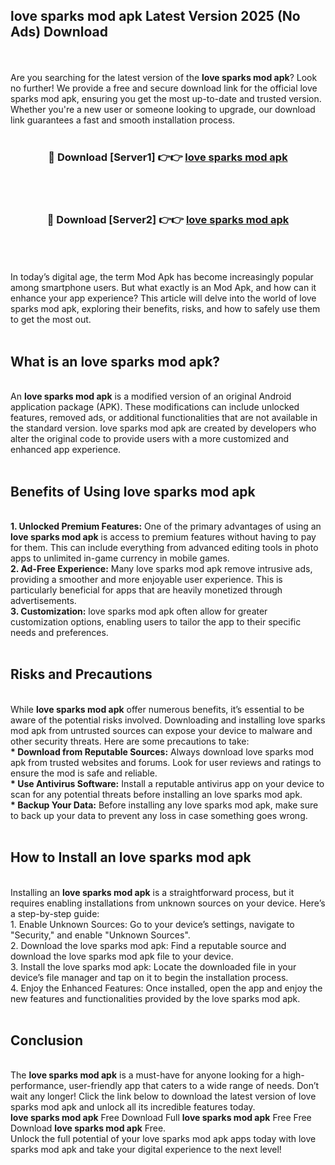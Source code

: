 ## love sparks mod apk Latest Version 2025 (No Ads) Download
<br><br>
Are you searching for the latest version of the <strong>love sparks mod apk</strong>? Look no further! We provide a free and secure download link for the official love sparks mod apk, ensuring you get the most up-to-date and trusted version. Whether you're a new user or someone looking to upgrade, our download link guarantees a fast and smooth installation process.
<br>
<br>
<div align="center">
<h3>🔴 Download [Server1] 👉👉 <a href="https://modyolo.store/love_sparks_mod_apk">love sparks mod apk</a></h3><br>
<br>
<h3>🔴 Download [Server2] 👉👉 <a href="https://modyolo.store/love_sparks_mod_apk">love sparks mod apk</a></h3><br>
</div>
<br>
<br>
In today’s digital age, the term Mod Apk has become increasingly popular among smartphone users. But what exactly is an Mod Apk, and how can it enhance your app experience? This article will delve into the world of love sparks mod apk, exploring their benefits, risks, and how to safely use them to get the most out.
<br>
<br>
<h2>What is an love sparks mod apk?</h2>
<br>
An <strong>love sparks mod apk</strong> is a modified version of an original Android application package (APK). These modifications can include unlocked features, removed ads, or additional functionalities that are not available in the standard version. love sparks mod apk are created by developers who alter the original code to provide users with a more customized and enhanced app experience.
<br>
<br>
<h2>Benefits of Using love sparks mod apk</h2>
<br>
<strong> 1. Unlocked Premium Features:</strong> One of the primary advantages of using an <strong>love sparks mod apk</strong> is access to premium features without having to pay for them. This can include everything from advanced editing tools in photo apps to unlimited in-game currency in mobile games.
<br>
<strong> 2. Ad-Free Experience:</strong> Many love sparks mod apk remove intrusive ads, providing a smoother and more enjoyable user experience. This is particularly beneficial for apps that are heavily monetized through advertisements.
<br>
<strong> 3. Customization:</strong> love sparks mod apk often allow for greater customization options, enabling users to tailor the app to their specific needs and preferences.
<br>
<br>
<h2>Risks and Precautions</h2>
<br>
While <strong>love sparks mod apk</strong> offer numerous benefits, it’s essential to be aware of the potential risks involved. Downloading and installing love sparks mod apk from untrusted sources can expose your device to malware and other security threats. Here are some precautions to take:
<br>
<strong> * Download from Reputable Sources:</strong> Always download love sparks mod apk from trusted websites and forums. Look for user reviews and ratings to ensure the mod is safe and reliable.
<br>
<strong> * Use Antivirus Software:</strong> Install a reputable antivirus app on your device to scan for any potential threats before installing an love sparks mod apk.
<br>
<strong> * Backup Your Data:</strong> Before installing any love sparks mod apk, make sure to back up your data to prevent any loss in case something goes wrong.
<br>
<br>
<h2>How to Install an love sparks mod apk</h2>
<br>
Installing an <strong>love sparks mod apk</strong> is a straightforward process, but it requires enabling installations from unknown sources on your device. Here’s a step-by-step guide:
<br>
 1. Enable Unknown Sources: Go to your device’s settings, navigate to "Security," and enable "Unknown Sources".
<br>
 2. Download the love sparks mod apk: Find a reputable source and download the love sparks mod apk file to your device.
<br>
 3. Install the love sparks mod apk: Locate the downloaded file in your device’s file manager and tap on it to begin the installation process.
<br>
 4. Enjoy the Enhanced Features: Once installed, open the app and enjoy the new features and functionalities provided by the love sparks mod apk.
<br>
<br>
<h2><strong>Conclusion</strong></h2>
<br>
The <strong>love sparks mod apk</strong> is a must-have for anyone looking for a high-performance, user-friendly app that caters to a wide range of needs. Don’t wait any longer! Click the link below to download the latest version of love sparks mod apk and unlock all its incredible features today.
<br>
<strong>love sparks mod apk</strong> Free Download Full <strong>love sparks mod apk</strong> Free Free Download <strong>love sparks mod apk</strong> Free.
<br>
Unlock the full potential of your love sparks mod apk apps today with love sparks mod apk and take your digital experience to the next level!

